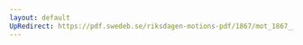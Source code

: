 ```yaml
---
layout: default
UpRedirect: https://pdf.swedeb.se/riksdagen-motions-pdf/1867/mot_1867__ak__00098.pdf
---
```

